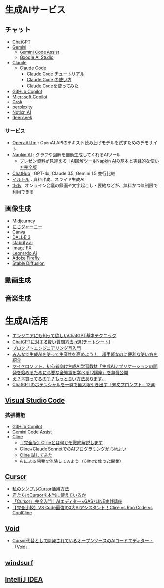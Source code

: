 # 生成AIサービス

## チャット
- [ChatGPT](https://chatgpt.com)
- [Gemini](https://gemini.google.com/app)
  - [Gemini Code Assist](https://codeassist.google/)
  - [Google AI Studio](https://aistudio.google.com)
- [Claude](https://claude.ai)
  - [Claude Code](https://docs.anthropic.com/en/docs/agents-and-tools/claude-code/overview)
    - [Claude Code チュートリアル](https://docs.anthropic.com/ja/docs/agents-and-tools/claude-code/tutorials)
    - [Claude Code の使い方](https://note.com/npaka/n/n3d754c78f439)
    - [Claude Codeを使ってみた](https://zenn.dev/mixi/articles/daee52c49e739b)
- [GitHub Copilot](https://github.com/features/copilot)
- [Microsoft Copilot](https://copilot.microsoft.com/)
- [Grok](https://x.ai/)
- [perplexity](https://www.perplexity.ai)
- [Notion AI](https://www.notion.com/ja/product/ai)
- [deepseek](https://www.deepseek.com/)

### サービス
- [OpenaAI.fm](https://www.openai.fm/) : OpenAI APIのテキスト読み上げモデルを試すためのデモサイト
- [Napkin AI](https://www.napkin.ai/) : グラフや図解を自動生成してくれるAIツール
  - [プレゼン資料が見違える！AI図解ツールNapkin AIの基本と実践的な使い方完全版](https://tech-lab.sios.jp/archives/46830)
- [ChatHub](https://chathub.gg/ja/) : GPT-4o, Claude 3.5, Gemini 1.5 並行比較 
- [イルシル](https://irusiru.jp/) : 資料作成、スライド生成AI
- [tl;dv](https://tldv.io/ja/) : オンライン会議の録画や文字起こし・要約などが、無料かつ無制限で利用できる

## 画像生成
- [Midjourney](https://www.midjourney.com/home)
- [にじジャーニー](https://nijijourney.com/home)
- [Canva](https://www.canva.com/)
- [DALL·E 3](https://openai.com/index/dall-e-3/)
- [stability.ai](https://ja.stability.ai/)
- [Image FX](https://labs.google/fx/ja/tools/image-fx)
- [Leonardo.Ai](https://leonardo.ai/)
- [Adobe Firefly](https://www.adobe.com/jp/products/firefly.html)
- [Stable Diffusion](https://huggingface.co/spaces/stabilityai/stable-diffusion)

## 動画生成

## 音楽生成

# 生成AI活用

- [エンジニアにも知って欲しいChatGPT基本テクニック](https://qiita.com/b-mente/items/93ea3d9a4fc33a76b949)
- [ChatGPTに対する賢い質問方法 n選(チートシート)](https://qiita.com/zizynonno/items/29de3beb0ff867357ab3)
- [プロンプトエンジニアリング再入門](https://zenn.dev/acntechjp/articles/ad24cd00af552d)
- [みんなで生成AIを使って生産性を高めよう！　超手軽なのに便利な使い方を紹介](https://ascii.jp/elem/000/004/242/4242443/)
- [マイクロソフト、初心者向け生成AI学習教材「生成AIアプリケーションの開発を始めるために必要な全知識を学べる12講座」を無償公開](https://www.publickey1.jp/blog/24/aiai12.html)
- [え？本買ってるの？？もっと良い方法あります。](https://qiita.com/itsuki_m/items/3fe9b1154e6e98b182e4)
- [ChatGPTのポテンシャルを一瞬で最大限引き出す「短文プロンプト」12選](https://note.com/tasty_dunlin998/n/n62f72f8606c0)

## [Visual Studio Code](https://code.visualstudio.com/download)

### 拡張機能
- [GitHub Copilot](https://marketplace.visualstudio.com/items?itemName=GitHub.copilot)
- [Gemini Code Assist](https://marketplace.visualstudio.com/items?itemName=Google.geminicodeassist)
- [Cline](https://marketplace.visualstudio.com/items?itemName=saoudrizwan.claude-dev)
  - [【完全版】Clineとは何かを徹底解説します](https://zenn.dev/aimasaou/articles/d5dfb5a5382440)
  - [Cline+Claude SonnetでのAIプログラミングが心地よい](https://speakerdeck.com/tomohisa/cline-plus-claude-sonnetdenoaipuroguramingugaxin-di-yoi)
  - [Cline 試してみた](https://voluntas.ghost.io/try-cline/)
  - [AIによる開発を体験してみよう（Clineを使った開発）](https://zenn.dev/chameleonmeme/articles/1c09e8f856c36b)

## [Cursor](https://www.cursor.com/ja/ja)
- [私のシンプルCursor活用方法](https://note.com/nike_cha_n/n/nd0f7566019ae)
- [君たちはCursorを本当に使えているか](https://zenn.dev/jessicazu/articles/7a46a7e15c153f)
- [「Cursor」完全入門｜AIエディター×GAS×LINE実践講座](https://zenn.dev/hstats/books/8bb2fc0c65f040)
- [【完全比較】VS Code最強の3大AIアシスタント！Cline vs Roo Code vs CoolCline](https://qiita.com/syukan3/items/0b91c26fccb7a3550111)

## [Void](https://voideditor.com/)
- [Cursor代替として開発されているオープンソースのAIコードエディター・「Void」](https://kachibito.net/useful-resource/void)

## [windsurf](https://codeium.com/windsurf)

## [IntelliJ IDEA](https://www.jetbrains.com/ja-jp/idea/)
